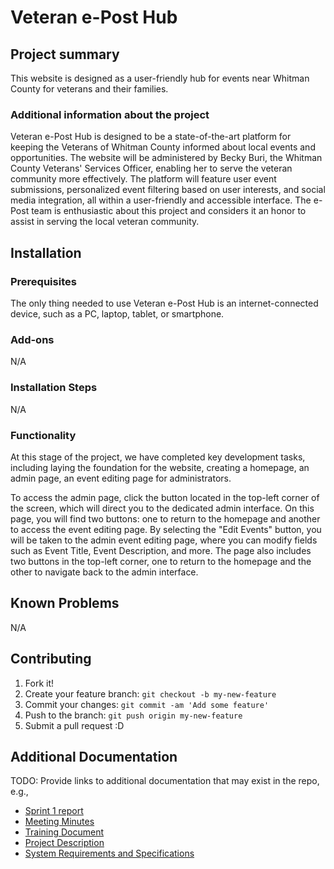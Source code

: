 # Veteran e-Post Hub

## Project summary

This website is designed as a user-friendly hub for events near Whitman County for veterans and their families.

### Additional information about the project

Veteran e-Post Hub is designed to be a state-of-the-art platform for keeping the Veterans of Whitman County informed about local events and opportunities. The website will be administered by Becky Buri, the Whitman County Veterans' Services Officer, enabling her to serve the veteran community more effectively. The platform will feature user event submissions, personalized event filtering based on user interests, and social media integration, all within a user-friendly and accessible interface. The e-Post team is enthusiastic about this project and considers it an honor to assist in serving the local veteran community.

## Installation

### Prerequisites

The only thing needed to use Veteran e-Post Hub is an internet-connected device, such as a PC, laptop, tablet, or smartphone.

### Add-ons

N/A

### Installation Steps

N/A

### Functionality

At this stage of the project, we have completed key development tasks, including laying the foundation for the website, creating a homepage, an admin page, an event editing page for administrators.

To access the admin page, click the button located in the top-left corner of the screen, which will direct you to the dedicated admin interface. On this page, you will find two buttons: one to return to the homepage and another to access the event editing page. By selecting the "Edit Events" button, you will be taken to the admin event editing page, where you can modify fields such as Event Title, Event Description, and more. The page also includes two buttons in the top-left corner, one to return to the homepage and the other to navigate back to the admin interface.

## Known Problems

N/A


## Contributing

1. Fork it!
2. Create your feature branch: `git checkout -b my-new-feature`
3. Commit your changes: `git commit -am 'Add some feature'`
4. Push to the branch: `git push origin my-new-feature`
5. Submit a pull request :D

## Additional Documentation

TODO: Provide links to additional documentation that may exist in the repo, e.g.,
  * [Sprint 1 report](https://github.com/mmanning95/ACME26WCV-Cpts421/blob/main/Documentation/Sprint%20Reports/Sprint%201%20Report.md)
  * [Meeting Minutes](https://github.com/mmanning95/ACME26WCV-Cpts421/blob/main/Meeting%20Minutes/MoM.md)
  * [Training Document](https://github.com/mmanning95/ACME26WCV-Cpts421/blob/main/Training/training.md)
  * [Project Description](https://github.com/mmanning95/ACME26WCV-Cpts421/blob/main/Documentation/Sprint%201%20Documentation/Project_Description.docx)
  * [System Requirements and Specifications](https://github.com/mmanning95/ACME26WCV-Cpts421/blob/main/Documentation/Sprint%201%20Documentation/Requirements_and_Specifications_Template.docx)

